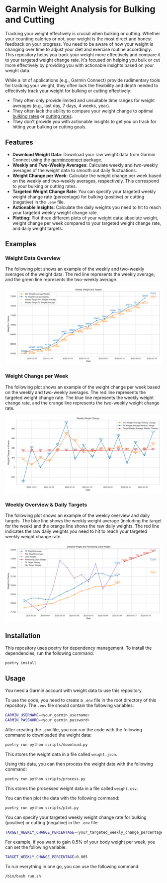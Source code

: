 # Garmin Weight Analysis for Bulking and Cutting
Tracking your weight effectively is crucial when bulking or cutting.
Whether your counting calories or not, your weight is the most direct and honest feedback on your progress.
You need to be aware of how your weight is changing over time to adjust your diet and exercise routine accordingly.
This repository helps you track your weight more effectively and compare it to your targeted weight change rate.
It's focused on helping you bulk or cut more effectively by providing you with actionable insights based on your weight data.

While a lot of applications (e.g., Garmin Connect) provide rudimentary tools for tracking your weight,
they often lack the flexibility and depth needed to effectively track your weight for bulking or cutting effectively:
- They often only provide limited and unsuitable time ranges for weight averages (e.g., last day, 7 days, 4 weeks, year).
- They often lack the ability to compare your weight change to optimal [bulking rates](https://macrofactorapp.com/bulking-calculator/) or [cutting rates](https://macrofactorapp.com/cutting-calculator/).
- They don't provide you with actionable insights to get you on track for hitting your bulking or cutting goals.

## Features
- **Download Weight Data**: Download your raw weight data from Garmin Connect using the [garminconnect](https://pypi.org/project/garminconnect/) package.
- **Weekly and Two-Weekly Averages**: Calculate weekly and two-weekly averages of the weight data to smooth out daily fluctuations.
- **Weight Change per Week**: Calculate the weight change per week based on the weekly and two-weekly averages, respectively. This correspond to your bulking or cutting rates.
- **Targeted Weight Change Rate**: You can specify your targeted weekly weight change rate (percentage) for bulking (positive) or cutting (negative) in the `.env` file.
- **Actionable Insights**: Calculate the daily weights you need to hit to reach your targeted weekly weight change rate.
- **Plotting**: Plot three different plots of your weight data: absolute weight, weight change per week compared to your targeted weight change rate, and daily weight targets.

## Examples

### Weight Data Overview
The following plot shows an example of the weekly and two-weekly averages of the weight data. The red line represents the weekly average, and the green line represents the two-weekly average.

[![Weight Data Overview](docs/images/weight_overview_example.png)](docs/images/weight_overview_example.png)

### Weight Change per Week
The following plot shows an example of the weight change per week based on the weekly and two-weekly averages. The red line represents the targeted weight change rate. The blue line represents the weekly weight change rate, and the orange line represents the two-weekly weight change rate.

[![Weight Change per Week](docs/images/weight_change_example.png)](docs/images/weight_change_example.png)

### Weekly Overview & Daily Targets
The following plot shows an example of the weekly overview and daily targets. The blue line shows the weekly weight average (including the target for the week) and the orange line shows the raw daily weights. The red line indicates the raw daily weights you need to hit to reach your targeted weekly weight change rate.

[![Weekly Overview & Daily Targets](docs/images/weekly_overview_example.png)](docs/images/weekly_overview_example.png)

## Installation
This repository uses poetry for dependency management.
To install the dependencies, run the following command:
```bash
poetry install
```

## Usage
You need a Garmin account with weight data to use this repository.

To use the code, you need to create a `.env` file in the root directory of this repository.
The `.env` file should contain the following variables:
```bash
GARMIN_USERNAME=<your_garmin_username>
GARMIN_PASSWORD=<your_garmin_password>
```

After creating the `.env` file, you can run the code with the following command to downloaded the weight data:
```bash
poetry run python scripts/download.py
```

This stores the weight data in a file called `weight.json`.

Using this data, you can then process the weight data with the following command:
```bash
poetry run python scripts/process.py
```

This stores the processed weight data in a file called `weight.csv`.

You can then plot the data with the following command:
```bash
poetry run python scripts/plot.py
```

You can specify your targeted weekly weight change rate for bulking (positive) or cutting (negative) in the `.env` file:
```bash
TARGET_WEEKLY_CHANGE_PERCENTAGE=<your_targeted_weekly_change_percentage>
```

For example, if you want to gain 0.5% of your body weight per week, you can set the following variable:
```bash
TARGET_WEEKLY_CHANGE_PERCENTAGE=0.005
```

To run everything in one go, you can use the following command:
```terminal
/bin/bash run.sh
```
